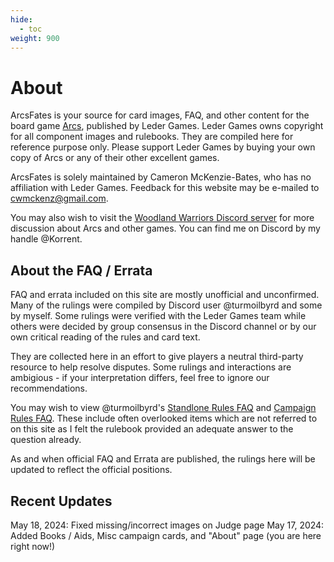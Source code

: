 ```yaml
---
hide:
  - toc
weight: 900
---
```


# About

ArcsFates is your source for card images, FAQ, and other content for the board game <a href="https://ledergames.com/products/arcs">Arcs</a>, published by Leder Games. Leder Games owns copyright for all component images and rulebooks. They are compiled here for reference purpose only. Please support Leder Games by buying your own copy of Arcs or any of their other excellent games.

ArcsFates is solely maintained by Cameron McKenzie-Bates, who has no affiliation with Leder Games. Feedback for this website may be e-mailed to <a href="mailto:cwmckenz@gmail.com">cwmckenz@gmail.com</a>.

You may also wish to visit the <a href="https://discord.com/invite/woodland-warriors-476234833572397056">Woodland Warriors Discord server</a> for more discussion about Arcs and other games. You can find me on Discord by my handle @Korrent.

## About the FAQ / Errata

FAQ and errata included on this site are mostly unofficial and unconfirmed. Many of the rulings were compiled by Discord user @turmoilbyrd and some by myself. Some rulings were verified with the Leder Games team while others were decided by group consensus in the Discord channel or by our own critical reading of the rules and card text.

They are collected here in an effort to give players a neutral third-party resource to help resolve disputes. Some rulings and interactions are ambigious - if your interpretation differs, feel free to ignore our recommendations.

You may wish to view @turmoilbyrd's <a href="https://docs.google.com/document/d/1OaeEFwosc7JMf9ZukAFQWzB8P2yWtXJmgFInNS7rmOM/edit?usp=sharing">Standlone Rules FAQ</a> and <a href="https://docs.google.com/document/d/1VaYDA6Y75VQi-bkhEsgXoy1DvWeksZ3FmqB4uByxhRk/edit?usp=sharing">Campaign Rules FAQ</a>. These include often overlooked items which are not referred to on this site as I felt the rulebook provided an adequate answer to the question already.

As and when official FAQ and Errata are published, the rulings here will be updated to reflect the official positions.

## Recent Updates

May 18, 2024: Fixed missing/incorrect images on Judge page
May 17, 2024: Added Books / Aids, Misc campaign cards, and "About" page (you are here right now!)